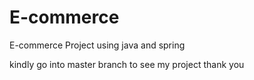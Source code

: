 # E-commerce
E-commerce Project using java and spring

kindly go into master branch to see my project
thank you
